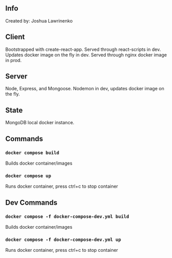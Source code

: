## Info
Created by: Joshua Lawrinenko

## Client
Bootstrapped with create-react-app.
Served through react-scripts in dev. 
Updates docker image on the fly in dev.
Served through nginx docker image in prod.

## Server
Node, Express, and Mongoose.
Nodemon in dev, updates docker image on the fly.

## State
MongoDB local docker instance.

## Commands

### `docker compose build`
Builds docker container/images

### `docker compose up`
Runs docker container, press ctrl+c to stop container

## Dev Commands

### `docker compose -f docker-compose-dev.yml build`
Builds docker container/images

### `docker compose -f docker-compose-dev.yml up`
Runs docker container, press ctrl+c to stop container
